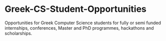 # Greek-CS-Student-Opportunities
Opportunities for Greek Computer Science students for fully or semi funded internships, conferences, Master and PhD programmes, hackathons and scholarships. 
